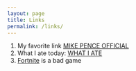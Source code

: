 ```yaml
---
layout: page
title: Links
permalink: /links/
---
```


1. My favorite link [MIKE PENCE OFFICIAL][link1]
2. What I ate today: [WHAT I ATE][link3]
3. [Fortnite][link2] is a bad game

[link2]: https://twitter.com/ninja/status/974656055752916992
[link1]: http://www.officialmikepence.com/
[link3]: http://www.officialmikepence.com/what-i-ate/
